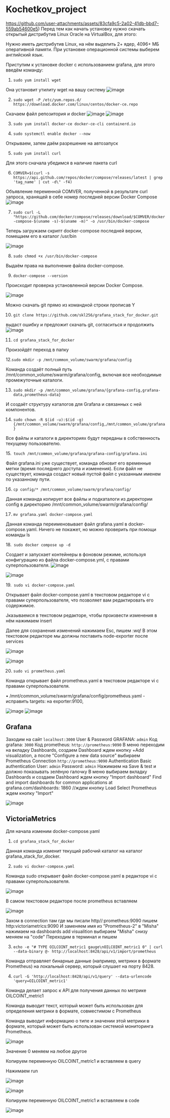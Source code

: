 # Kochetkov_project
https://github.com/user-attachments/assets/83cfa9c5-2a02-41db-bbd7-559ab54600e5)
Перед тем как начать установку нужно скачать открытый дистрибутив Linux Oracle на VirtualBox, для этого:

Нужно иметь дистрибутив Linux, на нём выделить 2+ ядер, 4096+ МБ оперативной памяти.
При установке операционной системы выберем английский язык.

Приступим к установке docker с использованием grafana, для этого введём команду:

1. `sudo yum install wget`

Она установит утилиту wget на вашу систему
![image](https://github.com/user-attachments/assets/b2650d1d-f531-4e25-9842-012e9076cc60)

2. `sudo wget -P /etc/yum.repos.d/ https://download.docker.com/linux/centos/docker-ce.repo`

Скачаем файл репозитория и docker
![image](https://github.com/user-attachments/assets/ffdd913c-33d2-4489-a59c-581928dbc968)
![image](https://github.com/user-attachments/assets/8974b604-8238-4c21-aa7e-33faa8bc1952)

3. `sudo yum install docker-ce docker-ce-cli containerd.io`

4. `sudo systemctl enable docker --now`

Открываем, затем даём разрешение на автозапуск

5. `sudo yum install curl`

Для этого сначала убедимся в наличие пакета curl

6. `COMVER=$(curl -s https://api.github.com/repos/docker/compose/releases/latest | grep 'tag_name' | cut -d\" -f4)`

Объявление переменной COMVER, полученной в результате curl запроса, хранящей в себе номер последней
версии Docker Compose
![image](https://github.com/user-attachments/assets/1a319c45-0467-4354-80ae-8adb82d8ad57)

7. `sudo curl -L "https://github.com/docker/compose/releases/download/$COMVER/docker-compose-$(uname -s)-$(uname -m)" -o /usr/bin/docker-compose`                        

Теперь загружаем скрипт docker-compose последней версии, помещаем его в каталог /usr/bin

![image](https://github.com/user-attachments/assets/6f4a7ffc-ff0c-4155-a082-07d7d0efc5e5)

8. `sudo chmod +x /usr/bin/docker-compose`

Выдаём права на выполнение файла docker-compose.

9. `docker-compose --version`

Происходит проверка установленной версии Docker Compose.

![image](https://github.com/user-attachments/assets/5a7024a8-b070-489c-a21b-1799118f110a)

Можно скачать git прямо из командной строки прописав Y

10. `git clone https://github.com/skl256/grafana_stack_for_docker.git`

выдаст ошибку и предложит скачать git, согласиться и продолжить
![image](https://github.com/user-attachments/assets/b469b556-d8b7-467c-a1d9-125487dcafd8)

11. `cd grafana_stack_for_docker`
    
Произойдёт переход в папку

12.`sudo mkdir -p /mnt/common_volume/swarm/grafana/config`

Команда создаёт полный путь /mnt/common_volume/swarm/grafana/config, включая все необходимые промежуточные каталоги.

13. `sudo mkdir -p /mnt/common_volume/grafana/{grafana-config,grafana-data,prometheus-data}`

И создаёт структуру каталогов для Grafana и связанных с ней компонентов.

14. `sudo chown -R $(id -u):$(id -g) {/mnt/common_volume/swarm/grafana/config,/mnt/common_volume/grafana}`

Все файлы и каталоги в директориях будут переданы в собственность текущему пользователю.

15.` touch /mnt/common_volume/grafana/grafana-config/grafana.ini`

Файл grafana.ini уже существует, команда обновит его временные метки (время последнего доступа и изменения). Если файл не существует, команда создаст новый пустой файл с указанным именем по указанному пути.

16. `cp config/* /mnt/common_volume/swarm/grafana/config/`

Данная команда копирует все файлы и подкаталоги из директории config в директорию /mnt/common_volume/swarm/grafana/config/

17. `mv grafana.yaml docker-compose.yaml `

Данная команда переименовывает файл grafana.yaml в docker-compose.yaml. Ничего не покажет, но можно проверить при помощи команды ls

18.` sudo docker compose up -d`

Создает и запускает контейнеры в фоновом режиме, используя конфигурацию из файла docker-compose.yml, с правами суперпользователя.
![image](https://github.com/user-attachments/assets/a58b0533-185d-49d2-b5ae-f48ce5ec261f)

![image](https://github.com/user-attachments/assets/929f2f13-f8e2-4a24-8bef-a423f785b144)

19.` sudo vi docker-compose.yaml`

Открывает файл docker-compose.yaml в текстовом редакторе vi с правами суперпользователя, что позволяет вам редактировать его содержимое.

Jказываемся в текстовом редакторе, чтобы произвести изменения в нём нажимаем insert

Далее для сохранения изменений нажимаем Esc, пишем :wq! В этом текстовом редакторе мы должны поставить node-exporter после services

![image](https://github.com/user-attachments/assets/3b7cdd9c-0a33-4d84-ae8d-d56f99fa35ac)  

![image](https://github.com/user-attachments/assets/c2c56867-dfd8-4cd8-aeec-fc2332f54861)

20. `sudo vi prometheus.yaml `

Команда открывает файл prometheus.yaml в текстовом редакторе vi с правами суперпользователя.

• /mnt/common_volume/swarm/grafana/config/prometheus.yaml - исправить targets: на exporter:9100,

![image](https://github.com/user-attachments/assets/92943bf8-6331-4269-a1d2-f3dc44080577)
![image](https://github.com/user-attachments/assets/61c52dfe-6091-40d1-a314-80d7bca39245)

## Grafana

Заходим на сайт `localhost:3000`
    User & Password GRAFANA: `admin`
    Код grafana: `3000`
    Код prometheus: `http://prometheus:9090`
В меню переходим на вкладку Dashboards, создаем Dashboard
    ждем кнопку +Add visualization, а после "Configure a new data source"
    выбираем Prometheus
    Connection
    `http://prometheus:9090`
Authentication
    Basic authentication
        User: `admin`
        Password: `admin`
        Нажимаем на Save & test и должно показывать зелёную галочку
В меню выбираем вкладку Dashboards и создаем Dashboard
    ждем кнопку "Import dashboard"
    Find and import dashboards for common applications at grafana.com/dashboards: 1860 //ждем кнопку Load
    Select Prometheus ждем кнопку "Import"

![image](https://github.com/user-attachments/assets/68774952-a375-4e77-8b1e-a61d1210d443)

## VictoriaMetrics

Для начала изменим docker-compose.yaml

1. `cd grafana_stack_for_docker`

Данная команда изменит текущий рабочий каталог на каталог grafana_stack_for_docker.

2. `sudo vi docker-compose.yaml`

Команда sudo открывает файл docker-compose.yaml в редакторе vi с правами суперпользователя.

![image](https://github.com/user-attachments/assets/1a957374-26c9-4b6f-96c1-0741d8d1b745)

В самом текстовом редакторе после prometheus вставляем

![image](https://github.com/user-attachments/assets/b25ebd84-0173-4e2c-9fe5-c94b7c290a37)

Захом в connection
там где мы писали http//:prometheus:9090 пишем http:victoriametrics:9090 И заменяем имя из "Prometheus-2" в "Misha"
нажимаем на dashboards add visualition выбираем "Misha"
снизу меняем на "code"
Переходим в терминал и пишем

3. `echo -e "# TYPE OILCOINT_metric1 gauge\nOILCOINT_metric1 0" | curl --data-binary @- http://localhost:8428/api/v1/import/prometheus  `

Команда отправляет бинарные данные (например, метрики в формате Prometheus) на локальный сервер, который слушает на порту 8428.

4. `curl -G 'http://localhost:8428/api/v1/query' --data-urlencode 'query=OILCOINT_metric1'`

Команда делает запрос к API для получения данных по метрике OILCOINT_metric1

Команда выводит текст, который может быть использован для определения метрики в формате, совместимом с Prometheus

Команда выводит информацию о типе и значении этой метрики в формате, который может быть использован системой мониторинга Prometheus.

![image](https://github.com/user-attachments/assets/45c35e91-2867-4a03-8d27-262c3a7ac9da)

Значение 0 меняем на любое другое

Копируем переменную OILCOINT_metric1 и вставляем в query

Нажимаем run

![image](https://github.com/user-attachments/assets/e6d1a7a9-3bc7-43da-a19c-c3304a535cb6)

![image](https://github.com/user-attachments/assets/b1fc3cd1-9abf-451d-9779-60872a566a98)

Копируем переменную OILCOINT_metric1 и вставляем в code

![image](https://github.com/user-attachments/assets/a9a7f22d-8770-44b7-9ca7-13ec8895f926)



















